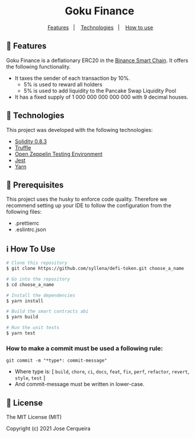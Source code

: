 <h1 align="center">
    <br>
    Goku Finance
    <br>
</h1>
<p align="center">
&nbsp;&nbsp;
  <a href="#wrench-features">Features</a>&nbsp;&nbsp;&nbsp;|&nbsp;&nbsp;&nbsp;
  <a href="#rocket-technologies">Technologies</a>&nbsp;&nbsp;&nbsp;|&nbsp;&nbsp;&nbsp;
  <a href="#information_source-how-to-use">How to use</a>&nbsp;&nbsp;
</p>

## :wrench: Features

Goku Finance is a deflationary ERC20 in the [Binance Smart Chain](https://www.binance.org/en/smartChain). It offers the following functionality.

- It taxes the sender of each transaction by 10%.
  - 5% is used to reward all holders
  - 5% is used to add liquidity to the Pancake Swap Liquidity Pool
- It has a fixed supply of 1 000 000 000 000 000 with 9 decimal houses.

## :rocket: Technologies

This project was developed with the following technologies:

- [Solidity 0.8.3](https://docs.soliditylang.org/en/v0.8.3/)
- [Truffle](https://www.trufflesuite.com/)
- [Open Zeppelin Testing Environment](https://docs.openzeppelin.com/test-environment/0.1/)
- [Jest](https://jestjs.io/)
- [Yarn](https://yarnpkg.com/)

## :100: Prerequisites

This project uses the husky to enforce code quality. Therefore we recommend setting up your IDE to follow the configuration from the following files:

- .prettierrc
- .eslintrc.json

## :information_source: How To Use

```bash
# Clone this repository
$ git clone https://github.com/syllena/defi-token.git choose_a_name

# Go into the repository
$ cd choose_a_name

# Install the dependencies
$ yarn install

# Build the smart contracts abi
$ yarn build

# Run the unit tests
$ yarn test

```

### How to make a commit must be used a following rule:

`git commit -m "*type*: commit-message"`

- Where type is: [ `build`, `chore`, `ci`, `docs`, `feat`, `fix`, `perf`, `refactor`, `revert`, `style`, `test` ]
- And commit-message must be written in lower-case.

## :eyes: License

The MIT License (MIT)

Copyright (c) 2021 Jose Cerqueira
